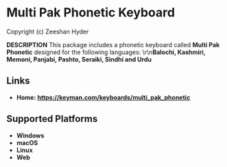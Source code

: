 Multi Pak Phonetic Keyboard
===========================

Copyright (c) Zeeshan Hyder

__DESCRIPTION__
This package includes a phonetic keyboard called <b>Multi Pak Phonetic</b> designed for the following languages: \r\n<b>Balochi, Kashmiri, Memoni, Panjabi, Pashto, Seraiki, Sindhi and Urdu

Links
-----

 * Home: https://keyman.com/keyboards/multi_pak_phonetic

Supported Platforms
-------------------
 * Windows
 * macOS
 * Linux
 * Web

